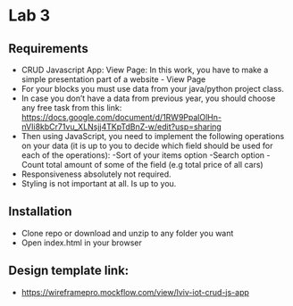 # Lab 3
## Requirements
- CRUD Javascript App: View Page: In this work, you have to make a simple presentation part of a website - View Page
- For your blocks you must use data from your java/python project class.
- In case you don’t have a data from previous year, you should choose any free task from this link: https://docs.google.com/document/d/1RW9PpalOlHn-nVIi8kbCr71vu_XLNsjj4TKpTdBnZ-w/edit?usp=sharing
- Then using JavaScript, you need to implement the following operations on your data (it is up to you to decide which field should be used for each of the operations): 
-Sort of your items option
-Search option
-Count total amount of some of the field 
(e.g total price of all cars)
- Responsiveness absolutely not required.
- Styling is not important at all. Is up to you.



## Installation
- Clone repo or download and unzip to any folder you want 
- Open index.html in your browser

## Design template link:
- https://wireframepro.mockflow.com/view/lviv-iot-crud-js-app
